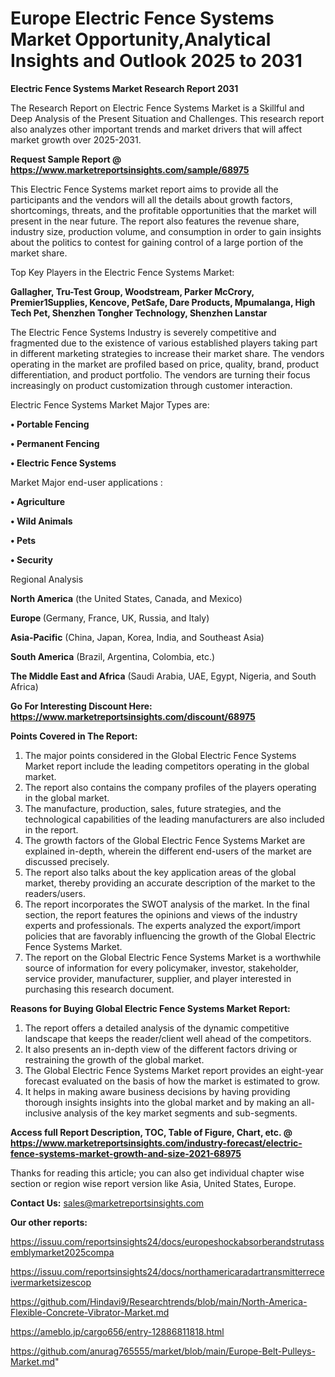# Europe Electric Fence Systems Market Opportunity,Analytical Insights and Outlook 2025 to 2031

<strong>Electric Fence Systems Market Research Report 2031</strong>

The Research Report on Electric Fence Systems Market is a Skillful and Deep Analysis of the Present Situation and Challenges. This research report also analyzes other important trends and market drivers that will affect market growth over 2025-2031.

<strong>Request Sample Report @ <a href=https://www.marketreportsinsights.com/sample/68975>https://www.marketreportsinsights.com/sample/68975</a></strong>

This Electric Fence Systems market report aims to provide all the participants and the vendors will all the details about growth factors, shortcomings, threats, and the profitable opportunities that the market will present in the near future. The report also features the revenue share, industry size, production volume, and consumption in order to gain insights about the politics to contest for gaining control of a large portion of the market share.

Top Key Players in the Electric Fence Systems Market:

<strong>Gallagher, Tru-Test Group, Woodstream, Parker McCrory, Premier1Supplies, Kencove, PetSafe, Dare Products, Mpumalanga, High Tech Pet, Shenzhen Tongher Technology, Shenzhen Lanstar</strong>

The Electric Fence Systems Industry is severely competitive and fragmented due to the existence of various established players taking part in different marketing strategies to increase their market share. The vendors operating in the market are profiled based on price, quality, brand, product differentiation, and product portfolio. The vendors are turning their focus increasingly on product customization through customer interaction.

Electric Fence Systems Market Major Types are:

<strong>• Portable Fencing

• Permanent Fencing

• Electric Fence Systems</strong>

Market Major end-user applications :

<strong>• Agriculture

• Wild Animals

• Pets

• Security</strong>

Regional Analysis

</u><strong><b>North America</b></strong> (the United States, Canada, and Mexico)

<strong><b>Europe </b></strong>(Germany, France, UK, Russia, and Italy)

<strong><b>Asia-Pacific</b></strong> (China, Japan, Korea, India, and Southeast Asia)

<strong><b>South America</b></strong> (Brazil, Argentina, Colombia, etc.)

<strong><b>The Middle East and Africa</b></strong> (Saudi Arabia, UAE, Egypt, Nigeria, and South Africa)

<strong>Go For Interesting Discount Here: <a href=https://www.marketreportsinsights.com/discount/68975>https://www.marketreportsinsights.com/discount/68975</a></strong>

<strong>Points Covered in The Report:</strong>
<ol>
  <li>The major points considered in the Global Electric Fence Systems Market report include the leading competitors operating in the global market.</li>
  <li>The report also contains the company profiles of the players operating in the global market.</li>
  <li>The manufacture, production, sales, future strategies, and the technological capabilities of the leading manufacturers are also included in the report.</li>
  <li>The growth factors of the Global Electric Fence Systems Market are explained in-depth, wherein the different end-users of the market are discussed precisely.</li>
  <li>The report also talks about the key application areas of the global market, thereby providing an accurate description of the market to the readers/users.</li>
  <li>The report incorporates the SWOT analysis of the market. In the final section, the report features the opinions and views of the industry experts and professionals. The experts analyzed the export/import policies that are favorably influencing the growth of the Global Electric Fence Systems Market.</li>
  <li>The report on the Global Electric Fence Systems Market is a worthwhile source of information for every policymaker, investor, stakeholder, service provider, manufacturer, supplier, and player interested in purchasing this research document.</li>
</ol>
<strong>Reasons for Buying Global Electric Fence Systems Market Report:</strong>

<ol>
  <li>The report offers a detailed analysis of the dynamic competitive landscape that keeps the reader/client well ahead of the competitors.</li>
  <li>It also presents an in-depth view of the different factors driving or restraining the growth of the global market.</li>
  <li>The Global Electric Fence Systems Market report provides an eight-year forecast evaluated on the basis of how the market is estimated to grow.</li>
  <li>It helps in making aware business decisions by having providing thorough insights insights into the global market and by making an all-inclusive analysis of the key market segments and sub-segments.</li>
</ol>
<strong>Access full Report Description, TOC, Table of Figure, Chart, etc. @ <a href=https://www.marketreportsinsights.com/industry-forecast/electric-fence-systems-market-growth-and-size-2021-68975>https://www.marketreportsinsights.com/industry-forecast/electric-fence-systems-market-growth-and-size-2021-68975</a></strong>


Thanks for reading this article; you can also get individual chapter wise section or region wise report version like Asia, United States, Europe.

<strong>Contact Us:</strong>
sales@marketreportsinsights.com

<strong>Our other reports:</strong>

<a href=https://issuu.com/reportsinsights24/docs/europeshockabsorberandstrutassemblymarket2025compa>https://issuu.com/reportsinsights24/docs/europeshockabsorberandstrutassemblymarket2025compa</a>

<a href=https://issuu.com/reportsinsights24/docs/northamericaradartransmitterreceivermarketsizescop>https://issuu.com/reportsinsights24/docs/northamericaradartransmitterreceivermarketsizescop</a>

<a href=https://github.com/Hindavi9/Researchtrends/blob/main/North-America-Flexible-Concrete-Vibrator-Market.md>https://github.com/Hindavi9/Researchtrends/blob/main/North-America-Flexible-Concrete-Vibrator-Market.md</a>

<a href=https://ameblo.jp/cargo656/entry-12886811818.html>https://ameblo.jp/cargo656/entry-12886811818.html</a>

<a href=https://github.com/anurag765555/market/blob/main/Europe-Belt-Pulleys-Market.md>https://github.com/anurag765555/market/blob/main/Europe-Belt-Pulleys-Market.md</a>"
